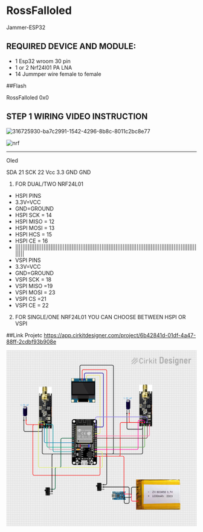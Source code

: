 # RossFalloled
Jammer-ESP32

## REQUIRED DEVICE AND MODULE:

* 1 Esp32 wroom 30 pin
* 1 or 2 Nrf24l01 PA LNA
* 14 Jummper wire female to female

##Flash

RossFalloled   0x0
 
 ## STEP 1 WIRING VIDEO INSTRUCTION

![316725930-ba7c2991-1542-4296-8b8c-8011c2bc8e77](https://github.com/user-attachments/assets/2eda5c3c-843f-427f-8967-ff948f7b31f0)


![nrf](https://github.com/user-attachments/assets/0925bcad-5da9-4b5b-8263-1537b2578b7c)

---

Oled

SDA 21
SCK 22
Vcc 3.3
GND GND
1. FOR DUAL/TWO NRF24L01
 * HSPI PINS 
 * 3.3V=VCC
 *  GND=GROUND
 * HSPI SCK = 14
 * HSPI MISO = 12
 * HSPI MOSI = 13
 *  HSPI HCS = 15
 *  HSPI CE = 16
 *  ||||||||||||||||||||||||||||||||||||||||||||||||||||||||||||||||||||||||||||||||||||||||||||||||||||||||||||
 *    VSPI PINS
 * 3.3V=VCC
 * GND=GROUND
 * VSPI SCK = 18
 *  VSPI MISO =19
 *  VSPI MOSI = 23
 *  VSPI CS =21
 *  VSPI CE = 22
2. FOR SINGLE/ONE NRF24L01 YOU CAN CHOOSE BETWEEN HSPI OR VSPI

##Link Projetc
https://app.cirkitdesigner.com/project/6b42841d-01df-4a47-88ff-2cdbf93b908e

![circuit_image(4).png](https://github.com/RossFallESP32/RossFalloled/blob/main/circuit_image%20(4).png)

